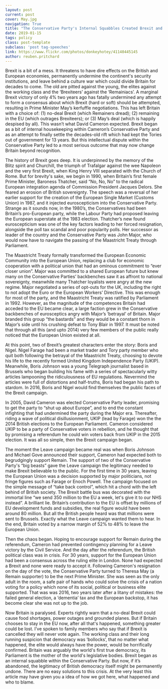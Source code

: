 ```yaml
---
layout: post
current: post
cover: May.jpg
navigation: True
title: "The Conservative Party's Internal Squabbles Created Brexit and Divided a Nation"
date: 2019-01-15
tags: policy
class: post-template
subclass: 'post tag-speeches'
link: https://www.flickr.com/photos/donkeyhotey/41140445145
author: reuben.pritchard
---
```

Brexit is a bit of a mess. It threatens to have dire effects on the British and European economies, permanently undermine the continent's security institutions, and leave behind a culture war which could divide Britain for decades to come. The old are pitted against the young, the elites against the working class and the ‘Brexiteers’ against the ‘Remainiacs’. A marginal Brexit victory of only 4% two years ago has fatally undermined any attempt to form a consensus about which Brexit (hard or soft) should be attempted, resulting in Prime Minister May’s kerfuffle negotiations. This has left Britain with a choice of: (1) no-deal Brexit (which Remainers dread); (2) remaining in the EU (which outrages Brexiteers); or (3) May’s deal (which is happily despised by all). This wasn’t what David Cameron expected. Brexit began as a bit of internal housekeeping within Cameron’s Conservative Party and as an attempt to finally settle the decades-old rift which had kept the Tories out of government for 13 years. But this intellectual dispute within the Conservative Party led to a most serious outcome that may now change Britain beyond recognition.



The history of Brexit goes deep. It is underpinned by the memory of the Blitz spirit and Churchill, the triumph of Trafalgar against the wee Napoleon and the very first Brexit, when King Henry VIII separated with the Church of Rome. But for brevity's sake, we begin in 1990, when Britain’s first female Prime Minister, Baroness Thatcher, said “No, No, No” to the radical European integration agenda of Commission President Jacques Delors. She feared an erosion of British sovereignty. The speech was a reversal of her earlier support for the creation of the European Single Market (Customs Union) in 1987, and it injected euroscepticism into the Conservative Party. Strange as it sounds now, in the 1980’s, the Conservatives had been Britain’s pro-European party, while the Labour Party had proposed leaving the European superstate at the 1983 election. Thatcher’s new found euroscepticism was one of the key factors leading to her forced resignation, alongside the poll tax scandal and poor popularity polls. Her successor as leader of the country and the Conservative Party was John Major, who would now have to navigate the passing of the Maastricht Treaty through Parliament.



The Maastricht Treaty formally transformed the European Economic Community into the European Union, replacing a club for economic cooperation with a political union that had an ominous commitment to “ever closer union”. Major was committed to a shared European future but knew many on the Conservative Parties’ backbenches saw it as affront to national sovereignty, meanwhile many Thatcher loyalists were angry at the new regime. Major negotiated a series of opt-outs for the UK, including the right to not adopt the Euro or the European Workers’ Directive. This was enough for most of the party, and the Maastricht Treaty was ratified by Parliament in 1992. However, as the magnitude of the competences Britain had acceded to the EU became clear, a large faction grew in the Conservative backbenches of eurosceptics angry with Major’s ‘betrayal’ of Britain. Major branded this group “the bastards” and they would be a constant thorn in Major’s side until his crushing defeat to Tony Blair in 1997. It must be noted that through all this (and upto 2014) very few members of the public really noticed that the European Union existed at all.



At this point, two of Brexit’s greatest characters enter the story: Boris and Nigel. Nigel Farage had been a market trader and Tory party member who quit both following the betrayal of the Maastricht Treaty, choosing to devote his life to the recently formed United Kingdom Independence Party (UKIP). Meanwhile, Boris Johnson was a young Telegraph journalist based in Brussels who began building his fame with a series of spectacularly witty articles lampooning the ridiculousness of EU regulations. Nevermind the articles were full of distortions and half-truths, Boris had began his path to stardom. In 2016, Boris and Nigel would find themselves the public faces of the Brexit campaign.



In 2005, David Cameron was elected Conservative Party leader, promising to get the party to “shut up about Europe”, and to end the constant infighting that had undermined the party during the Major era. Thereafter, riding a wave of political disillusionment, UKIP (lead by Farage) won the the 2014 British elections to the European Parliament. Cameron considered UKIP to be a party of Conservative voters in rebellion, and he thought that by promising a referendum he could win voters back from UKIP in the 2015 election. It was all so simple, then the Brexit campaign began.



The moment the Leave campaign became real was when Boris Johnson and Michael Gove announced their support, Cameron had expected both to begrudgingly support Remain. The support of two of the Conservative Party's “big beasts” gave the Leave campaign the legitimacy needed to make Brexit believable to the public. For the first time in 30 years, leaving the European Union was a decision supported by major politicians, not fringe figures such as Farage or Enoch Powell. The campaign focused on the simple message of “take back control”, which hit a chord with the left behind of British society. The Brexit battle bus was decorated with the immortal line “we send 350 million to the EU a week, let's give it to our NHS instead”. A brilliant lie. Britain’s contribution to the EU is offset by millions of EU development funds and subsidies, the real figure would have been around 80 million. But all the British people heard was that millions were sent to Brussels. Exactly what the Leave campaign wanted them to hear. In the end, Britain voted by a narrow margin of 52% to 48% to leave the European Union.



Then the chaos began. Hoping to encourage support for Remain during the referendum, Cameron had prevented contingency planning for a Leave victory by the Civil Service. And the day after the referendum, the British political class was in crisis. For 30 years, support for the European Union had been a consensus across the ruling elite in London. None had expected a Brexit and none were ready to accept it. Following Cameron's resignation on the day of the vote, the Conservative Party turned to Theresa May (a Remain supporter) to be the next Prime Minister. She was seen as the only adult in the room, a safe pair of hands who could solve the crisis of a nation voting for a policy which none of its social, political or business elite supported. That was was 2016, two years later after a litany of mistakes: the failed general election, a ‘dementia’ tax and the European backstop, it has become clear she was not up to the job.



Now Britain is paralysed. Experts rightly warn that a no-deal Brexit could cause food shortages, power outages and grounded planes. But if Britain chooses to stay in the EU now, after all that's happened, something greater could be lost. I’ve spoken to family members who say that if Brexit is cancelled they will never vote again. The working class and their long running suspicion that democracy was ‘bollocks’, that no matter what happened, the elite would always have the power, would be horrifically confirmed. Britain was arguably the world's first true democracy, its Parliament is the mother of the world's legislative bodies. Brexit began as an internal squabble within the Conservative Party. But now, if it’s abandoned, the legitimacy of British democracy itself might be permanently undone. There are no easy solutions to this crisis. At the very least this article may have given you a idea of how we got here, what happened and who to blame.
